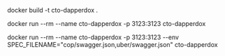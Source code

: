 
docker build -t cto-dapperdox .

docker run --rm --name cto-dapperdox -p 3123:3123 cto-dapperdox

docker run --rm --name cto-dapperdox -p 3123:3123 --env SPEC_FILENAME="cop/swagger.json,uber/swagger.json" cto-dapperdox